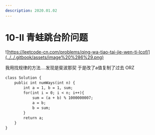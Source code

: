 ```yaml
---
description: 2020.01.02
---
```


# 10-II 青蛙跳台阶问题

![https://leetcode-cn.com/problems/qing-wa-tiao-tai-jie-wen-ti-lcof/](../../.gitbook/assets/image%20%286%29.png)

我用找规律的方法....发现是斐波那契 于是改了a值复制了过去 ORZ

```text
class Solution {
    public int numWays(int n) {
        int a = 1, b = 1, sum;
        for(int i = 0; i < n; i++){
            sum = (a + b) % 1000000007;
            a = b;
            b = sum;
        }
        return a;
    }
}
```



